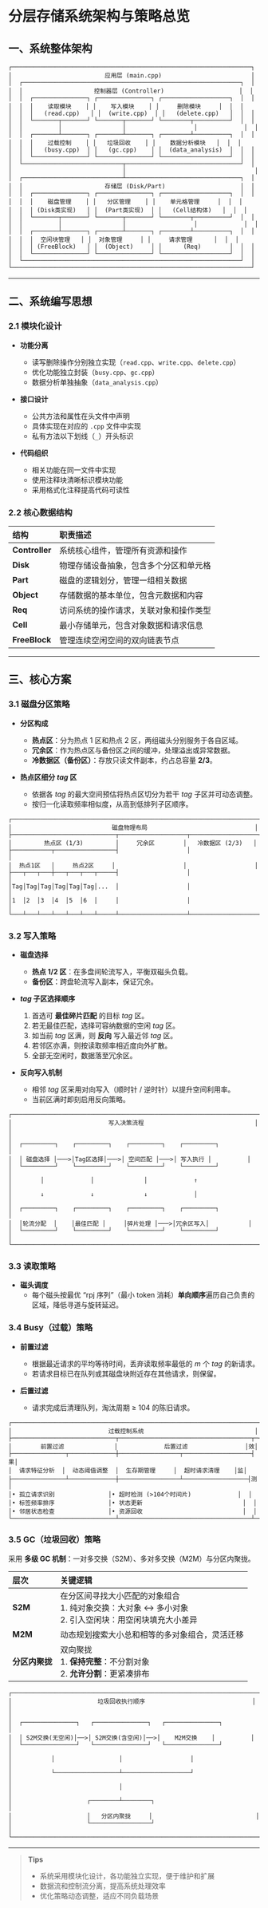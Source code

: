 # 分层存储系统架构与策略总览

## 一、系统整体架构

```plaintext
┌───────────────────────────────────────────────────────────────────┐
│                          应用层 (main.cpp)                         │
│  ┌─────────────────────────────────────────────────────────────┐  │
│  │                    控制器层 (Controller)                     │  │
│  │  ┌───────────────┐ ┌───────────────┐ ┌───────────────────┐  │  │
│  │  │    读取模块    │ │    写入模块    │ │     删除模块     │  │  │
│  │  │   (read.cpp)   │ │  (write.cpp)  │ │   (delete.cpp)   │  │  │
│  │  └───────┬───────┘ └───────┬───────┘ └────────┬──────────┘  │  │
│  │          │                 │                   │             │  │
│  │  ┌───────┴───────┐ ┌───────┴───────┐ ┌────────┴──────────┐  │  │
│  │  │    过载控制    │ │   垃圾回收    │ │    数据分析模块   │  │  │
│  │  │   (busy.cpp)  │ │   (gc.cpp)    │ │  (data_analysis)  │  │  │
│  │  └───────────────┘ └───────────────┘ └───────────────────┘  │  │
│  └────────────────────────────┬────────────────────────────────┘  │
│                               │                                    │
│  ┌────────────────────────────┴────────────────────────────────┐  │
│  │                       存储层 (Disk/Part)                     │  │
│  │  ┌───────────────┐ ┌───────────────┐ ┌───────────────────┐  │  │
│  │  │    磁盘管理    │ │   分区管理    │ │    单元格管理     │  │  │
│  │  │ (Disk类实现)   │ │  (Part类实现)  │ │   (Cell结构体)   │  │  │
│  │  └───────┬───────┘ └───────┬───────┘ └────────┬──────────┘  │  │
│  │          │                 │                   │             │  │
│  │  ┌───────┴───────┐ ┌───────┴───────┐ ┌────────┴──────────┐  │  │
│  │  │  空闲块管理   │ │  对象管理     │ │     请求管理      │  │  │
│  │  │ (FreeBlock)   │ │  (Object)     │ │      (Req)        │  │  │
│  │  └───────────────┘ └───────────────┘ └───────────────────┘  │  │
│  └─────────────────────────────────────────────────────────────┘  │
└───────────────────────────────────────────────────────────────────┘
```
---

## 二、系统编写思想

### 2.1 模块化设计

- **功能分离**  
  - 读写删除操作分别独立实现（`read.cpp`、`write.cpp`、`delete.cpp`）  
  - 优化功能独立封装（`busy.cpp`、`gc.cpp`）  
  - 数据分析单独抽象（`data_analysis.cpp`）  

- **接口设计**  
  - 公共方法和属性在头文件中声明  
  - 具体实现在对应的 `.cpp` 文件中实现  
  - 私有方法以下划线（`_`）开头标识  

- **代码组织**  
  - 相关功能在同一文件中实现  
  - 使用注释块清晰标识模块功能  
  - 采用格式化注释提高代码可读性  

### 2.2 核心数据结构

| 结构   | 职责描述                                   |
| :----- | :----------------------------------------- |
| **Controller** | 系统核心组件，管理所有资源和操作         |
| **Disk**       | 物理存储设备抽象，包含多个分区和单元格   |
| **Part**       | 磁盘的逻辑划分，管理一组相关数据         |
| **Object**     | 存储数据的基本单位，包含元数据和内容     |
| **Req**        | 访问系统的操作请求，关联对象和操作类型   |
| **Cell**       | 最小存储单元，包含对象数据和请求信息     |
| **FreeBlock**  | 管理连续空闲空间的双向链表节点          |

---

## 三、核心方案

### 3.1 磁盘分区策略  

- **分区构成**  
  - **热点区**：分为热点 1 区和热点 2 区，两组磁头分别服务于各自区域。  
  - **冗余区**：作为热点区与备份区之间的缓冲，处理溢出或异常数据。  
  - **冷数据区（备份区）**：存放只读文件副本，约占总容量 **2/3**。  

- **热点区细分 *tag* 区**  
  - 依据各 *tag* 的最大空间预估将热点区切分为若干 *tag* 子区并可动态调整。  
  - 按归一化读取频率相似度，从高到低排列子区顺序。  

```plaintext
┌─────────────────────────────────────────────────────────────────────┐
│                            磁盘物理布局                              │
├─────────────────────────────┬───────────────────┬───────────────────┤
│         热点区 (1/3)         │     冗余区        │   冷数据区 (2/3)   │
├───────────┬─────────────────┤                   │                   │
│  热点1区   │     热点2区     │                   │                   │
├───┬───┬───┼───┬───┬───┬─────┤                   │                   │
│Tag│Tag│Tag│Tag│Tag│Tag│...  │                   │                   │
│1  │2  │3  │4  │5  │6  │     │                   │                   │
└───┴───┴───┴───┴───┴───┴─────┴───────────────────┴───────────────────┘
```

### 3.2 写入策略  

- **磁盘选择**  
  - **热点 1/2 区**：在多盘间轮流写入，平衡双磁头负载。  
  - **备份区**：跨盘轮流写入副本，保证冗余。  

- ***tag* 子区选择顺序**  
  1. 首选可 **最佳碎片匹配** 的目标 *tag* 区。  
  2. 若无最佳匹配，选择可容纳数据的空闲 *tag* 区。  
  3. 如当前 *tag* 区满，则 **反向** 写入最近邻 *tag* 区。  
  4. 若邻区亦满，则按读取频率相近度向外扩散。  
  5. 全部无空闲时，数据落至冗余区。  

- **反向写入机制**  
  - 相邻 *tag* 区采用对向写入（顺时针 / 逆时针）以提升空间利用率。  
  - 当前区满时即刻启用反向策略。  

```plaintext
┌─────────────────────────────────────────────────────────────────────┐
│                           写入决策流程                               │
│                                                                     │
│  ┌─────────┐    ┌─────────┐    ┌─────────┐    ┌─────────┐           │
│  │ 磁盘选择 │───>│Tag区选择│───>│ 空间匹配 │───>│ 写入执行 │          │
│  └─────────┘    └─────────┘    └─────────┘    └─────────┘           │
│        │             │              │             ↑                 │
│        ↓             ↓              ↓             │                 │
│  ┌─────────┐    ┌─────────┐    ┌─────────┐    ┌─────────┐           │
│  │轮流分配  │    │最佳匹配 │     │碎片处理 │───>│冗余区写入│           │
│  └─────────┘    └─────────┘    └─────────┘    └─────────┘           │
└─────────────────────────────────────────────────────────────────────┘
```

### 3.3 读取策略  

- **磁头调度**  
  - 每个磁头按最优 “rpj 序列”（最小 token 消耗）**单向顺序**遍历自己负责的区域，降低寻道与旋转延迟。  

### 3.4 Busy（过载）策略  

- **前置过滤**  
  - 根据最近请求的平均等待时间，丢弃读取频率最低的 *m* 个 *tag* 的新请求。  
  - 若请求目标已在队列或其磁盘块附近存在其他请求，则保留。  

- **后置过滤**  
  - 请求完成后清理队列，淘汰周期 ≥ 104 的陈旧请求。  

```plaintext
┌─────────────────────────────────────────────────────────────────────┐
│                           过载控制系统                               │
├─────────────────────────────┬─────────────────────────────────────┬─┤
│        前置过滤              │             后置过滤                │效│
├───────────────┬─────────────┼─────────────────┬───────────────────┤果│
│  请求特征分析  │  动态阈值调整  │  生存期管理     │  超时请求清理    │监│
├───────────────┴─────────────┼─────────────────┴──────────────────┤测│
│• 孤立请求识别               │• 超时检测 (>104个时间片)             │  │
│• 标签频率排序               │• 状态更新                            │  │
│• 邻居状态检查               │• 资源回收                            │  │
└─────────────────────────────┴─────────────────────────────────────┴─┘
```

### 3.5 GC（垃圾回收）策略  

采用 **多级 GC 机制**：一对多交换（S2M）、多对多交换（M2M）与分区内聚拢。

| 层次 | 关键逻辑 |
| :--- | :------- |
| **S2M** | 在分区间寻找大小匹配的对象组合<br>1. 纯对象交换：大对象 ↔ 多小对象<br>2. 引入空闲块：用空闲块填充大小差异 |
| **M2M** | 动态规划搜索大小总和相等的多对象组合，灵活迁移 |
| **分区内聚拢** | 双向聚拢<br>1. **保持完整**：不分割对象<br>2. **允许分割**：更紧凑排布 |

```plaintext
┌─────────────────────────────────────────────────────────────────────┐
│                        垃圾回收执行顺序                              │
│                                                                     │
│  ┌───────────────┐   ┌───────────────┐   ┌───────────────┐          │
│  │ S2M交换(无空闲)│──>│ S2M交换(含空闲)│──>│    M2M交换    │          │
│  └───────────────┘   └───────────────┘   └───────────────┘          │
│           │                  │                   │                  │
│           └──────────────────┴───────────────────┘                  │
│                              │                                      │
│                     ┌────────┴────────┐                             │
│                     │   分区内聚拢     │                             │
│                     └─────────────────┘                             │
└─────────────────────────────────────────────────────────────────────┘
```

---

> **Tips**  
> - 系统采用模块化设计，各功能独立实现，便于维护和扩展  
> - 数据流和控制流分离，提高系统处理效率  
> - 优化策略动态调整，适应不同负载场景  

